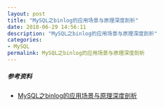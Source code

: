 ```yaml
---
layout: post
title: "MySQL之binlog的应用场景与原理深度剖析"
date: 2018-06-29 14:56:11
description: "MySQL之binlog的应用场景与原理深度剖析"
categories:
- MySQL
permalink: MySQL之binlog的应用场景与原理深度剖析
---
```


##### 参考资料
* [MySQL之binlog的应用场景与原理深度剖析](https://mp.weixin.qq.com/s?__biz=MzA5MDA5Njk0NQ==&mid=2456618823&idx=1&sn=a3fb36652c6c22ac8730d576503cbcd6&chksm=87897319b0fefa0f3c3c28c8545535a0b989914204c3b0ff75c00fa3903f26af5f0c6043e9eb&scene=21#wechat_redirect)
